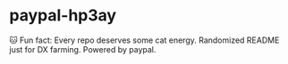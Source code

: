 ﻿# paypal-hp3ay

🐱 Fun fact: Every repo deserves some cat energy.
Randomized README just for DX farming.
Powered by paypal.
